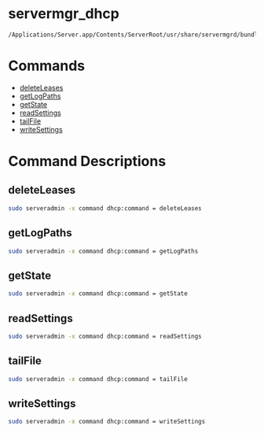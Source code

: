 # servermgr_dhcp

```console
/Applications/Server.app/Contents/ServerRoot/usr/share/servermgrd/bundles/servermgr_dhcp.bundle/Contents/MacOS/servermgr_dhcp
```

# Commands

* [deleteLeases](https://github.com/erikberglund/servermgr_commands/blob/master/servermgr_dhcp.md#deleteleases)
* [getLogPaths](https://github.com/erikberglund/servermgr_commands/blob/master/servermgr_dhcp.md#getlogpaths)
* [getState](https://github.com/erikberglund/servermgr_commands/blob/master/servermgr_dhcp.md#getstate)
* [readSettings](https://github.com/erikberglund/servermgr_commands/blob/master/servermgr_dhcp.md#readsettings)
* [tailFile](https://github.com/erikberglund/servermgr_commands/blob/master/servermgr_dhcp.md#tailfile)
* [writeSettings](https://github.com/erikberglund/servermgr_commands/blob/master/servermgr_dhcp.md#writesettings)

# Command Descriptions

## deleteLeases

```bash
sudo serveradmin -x command dhcp:command = deleteLeases
```

## getLogPaths

```bash
sudo serveradmin -x command dhcp:command = getLogPaths
```

## getState

```bash
sudo serveradmin -x command dhcp:command = getState
```

## readSettings

```bash
sudo serveradmin -x command dhcp:command = readSettings
```

## tailFile

```bash
sudo serveradmin -x command dhcp:command = tailFile
```

## writeSettings

```bash
sudo serveradmin -x command dhcp:command = writeSettings
```

